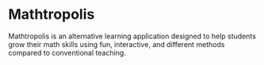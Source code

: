 # Mathtropolis

Mathtropolis is an alternative learning application designed to help students grow their math skills using fun, interactive, and different methods compared to conventional teaching.
